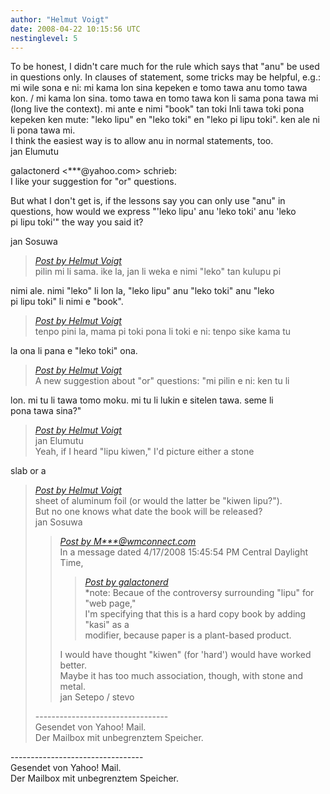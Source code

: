 ```yaml
---
author: "Helmut Voigt"
date: 2008-04-22 10:15:56 UTC
nestinglevel: 5
---
```

To be honest, I didn't care much for the rule which says that "anu" be used in questions only. In clauses of statement, some tricks may be helpful, e.g.: mi wile sona e ni: mi kama lon sina kepeken e tomo tawa anu tomo tawa kon. / mi kama lon sina. tomo tawa en tomo tawa kon li sama pona tawa mi (long live the context). mi ante e nimi "book" tan toki Inli tawa toki pona kepeken ken mute: "leko lipu" en "leko toki" en "leko pi lipu toki". ken ale ni li pona tawa mi.  
I think the easiest way is to allow anu in normal statements, too.  
jan Elumutu  
  
galactonerd <\*\*\*@yahoo.com> schrieb:  
I like your suggestion for "or" questions.  
  
But what I don't get is, if the lessons say you can only use "anu" in  
questions, how would we express "'leko lipu' anu 'leko toki' anu 'leko  
pi lipu toki'" the way you said it?  
  
jan Sosuwa  

> [_Post by Helmut Voigt_](/Cth3p9Lw/lipu-kasi-pi-toki-pona#post4)  
> pilin mi li sama. ike la, jan li weka e nimi "leko" tan kulupu pi  
> 

nimi ale. nimi "leko" li lon la, "leko lipu" anu "leko toki" anu "leko  
pi lipu toki" li nimi e "book".  

> [_Post by Helmut Voigt_](/Cth3p9Lw/lipu-kasi-pi-toki-pona#post4)  
> tenpo pini la, mama pi toki pona li toki e ni: tenpo sike kama tu  
> 

la ona li pana e "leko toki" ona.  

> [_Post by Helmut Voigt_](/Cth3p9Lw/lipu-kasi-pi-toki-pona#post4)  
> A new suggestion about "or" questions: "mi pilin e ni: ken tu li  
> 

lon. mi tu li tawa tomo moku. mi tu li lukin e sitelen tawa. seme li  
pona tawa sina?"  

> [_Post by Helmut Voigt_](/Cth3p9Lw/lipu-kasi-pi-toki-pona#post4)  
> jan Elumutu  
> Yeah, if I heard "lipu kiwen," I'd picture either a stone  
> 

slab or a  

> [_Post by Helmut Voigt_](/Cth3p9Lw/lipu-kasi-pi-toki-pona#post4)  
> sheet of aluminum foil (or would the latter be "kiwen lipu?").  
> But no one knows what date the book will be released?  
> jan Sosuwa  
> 
> > [_Post by M\*\*\*@wmconnect.com_](/Cth3p9Lw/lipu-kasi-pi-toki-pona#post2)  
> > In a message dated 4/17/2008 15:45:54 PM Central Daylight Time,  
> > 
> > > [_Post by galactonerd_](/Cth3p9Lw/lipu-kasi-pi-toki-pona#post1)  
> > > \*note: Becaue of the controversy surrounding "lipu" for "web page,"  
> > > I'm specifying that this is a hard copy book by adding "kasi" as a  
> > > modifier, because paper is a plant-based product.  
> > > 
> > 
> > I would have thought "kiwen" (for 'hard') would have worked better.  
> > Maybe it has too much association, though, with stone and metal.  
> > jan Setepo / stevo </HTML>  
> > 
> 
> \---------------------------------  
> Gesendet von Yahoo! Mail.  
> Der Mailbox mit unbegrenztem Speicher.  
> 

\---------------------------------  
Gesendet von Yahoo! Mail.  
Der Mailbox mit unbegrenztem Speicher.